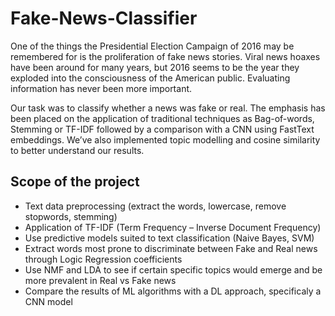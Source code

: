 # Fake-News-Classifier

One of the things the Presidential Election Campaign of 2016 may be remembered for is the proliferation of fake news stories. Viral news hoaxes have been around for many years, but 2016 seems to be the year they exploded into the consciousness of the American public. Evaluating information has never been more important.

Our task was to classify whether a news was fake or real. The emphasis has been placed on the application of traditional techniques as Bag-of-words, Stemming or TF-IDF followed by a comparison with a CNN using FastText embeddings. We’ve also implemented topic modelling and cosine similarity to better understand our results.

## Scope of the project
- Text data preprocessing (extract the words, lowercase, remove stopwords, stemming)
- Application of TF-IDF (Term Frequency – Inverse Document Frequency)
- Use predictive models suited to text classification (Naive Bayes, SVM)
- Extract words most prone to discriminate between Fake and Real news through Logic Regression coefficients
- Use NMF and LDA to see if certain specific topics would emerge and be more prevalent in Real vs Fake news
- Compare the results of ML algorithms with a DL approach, specificaly a CNN model

